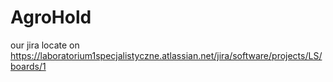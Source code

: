 # AgroHold

our jira locate on 
https://laboratorium1specjalistyczne.atlassian.net/jira/software/projects/LS/boards/1
